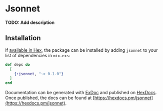 # Jsonnet

**TODO: Add description**

## Installation

If [available in Hex](https://hex.pm/docs/publish), the package can be installed
by adding `jsonnet` to your list of dependencies in `mix.exs`:

```elixir
def deps do
  [
    {:jsonnet, "~> 0.1.0"}
  ]
end
```

Documentation can be generated with [ExDoc](https://github.com/elixir-lang/ex_doc)
and published on [HexDocs](https://hexdocs.pm). Once published, the docs can
be found at [https://hexdocs.pm/jsonnet](https://hexdocs.pm/jsonnet).
